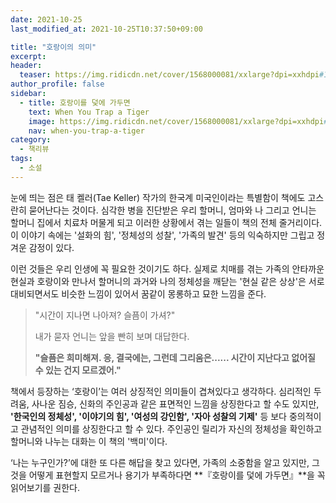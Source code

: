 ```yaml
---
date: 2021-10-25
last_modified_at: 2021-10-25T10:37:50+09:00

title: "호랑이의 의미"
excerpt:
header:
  teaser: https://img.ridicdn.net/cover/1568000081/xxlarge?dpi=xxhdpi#1
author_profile: false
sidebar:
  - title: 호랑이를 덫에 가두면
    text: When You Trap a Tiger
    image: https://img.ridicdn.net/cover/1568000081/xxlarge?dpi=xxhdpi#1
    nav: when-you-trap-a-tiger
category:
  - 책리뷰
tags:
  - 소설
---
```

눈에 띄는 점은 태 켈러(Tae Keller) 작가의 한국계 미국인이라는 특별함이 책에도 고스란히 묻어난다는 것이다. 심각한 병을 진단받은 우리 할머니, 엄마와 나 그리고 언니는 할머니 집에서 치료차 머물게 되고 이러한 상황에서 겪는 일들이 책의 전체 줄거리이다. 이 이야기 속에는 '설화의 힘', '정체성의 성찰', '가족의 발견' 등의 익숙하지만 그립고 정겨운 감정이 있다. 

이런 것들은 우리 인생에 꼭 필요한 것이기도 하다. 실제로 치매를 겪는 가족의 안타까운 현실과 호랑이와 만나서 할머니의 과거와 나의 정체성을 깨닫는 '현실 같은 상상'은 서로 대비되면서도 비슷한 느낌이 있어서 꿈같이 몽롱하고 묘한 느낌을 준다. 

> "시간이 지나면 나아져? 슬픔이 가셔?" 
>
> 내가 묻자 언니는 앞을 빤히 보며 대답한다. 
>
> **"슬픔은 희미해져. 응, 결국에는, 그런데 그리움은...... 시간이 지난다고 없어질 수 있는 건지 모르겠어."**

책에서 등장하는 ‘호랑이’는 여러 상징적인 의미들이 겹쳐있다고 생각하다. 심리적인 두려움, 사나운 짐승, 신화의 주인공과 같은 표면적인 느낌을 상징한다고 할 수도 있지만, **'한국인의 정체성', '이야기의 힘', '여성의 강인함', '자아 성찰의 기제'** 등 보다 중의적이고 관념적인 의미를 상징한다고 할 수 있다. 주인공인 릴리가 자신의 정체성을 확인하고 할머니와 나누는 대화는 이 책의 '백미'이다. 

‘나는 누구인가?’에 대한 또 다른 해답을 찾고 있다면, 가족의 소중함을 알고 있지만, 그것을 어떻게 표현할지 모르거나 용기가 부족하다면 **『호랑이를 덫에 가두면』**을 꼭 읽어보기를 권한다.